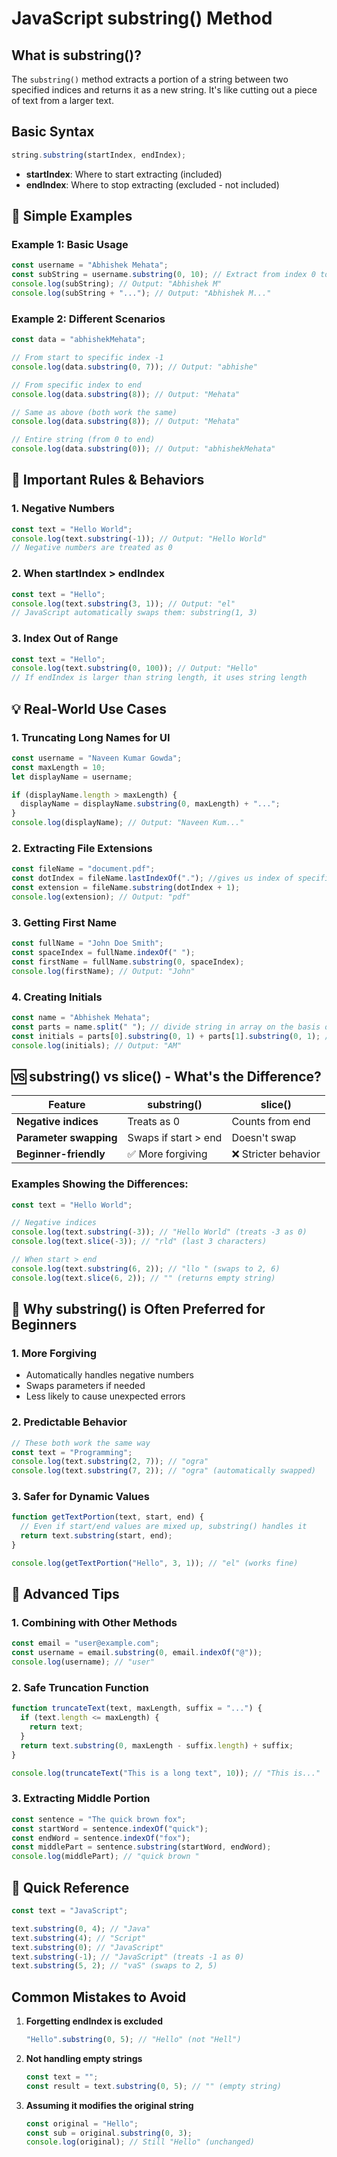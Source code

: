 # JavaScript substring() Method

## What is substring()?

The `substring()` method extracts a portion of a string between two specified indices and returns it as a new string. It's like cutting out a piece of text from a larger text.

## Basic Syntax

```javascript
string.substring(startIndex, endIndex);
```

- **startIndex**: Where to start extracting (included)
- **endIndex**: Where to stop extracting (excluded - not included)

## 🎯 Simple Examples

### Example 1: Basic Usage

```javascript
const username = "Abhishek Mehata";
const subString = username.substring(0, 10); // Extract from index 0 to 9
console.log(subString); // Output: "Abhishek M"
console.log(subString + "..."); // Output: "Abhishek M..."
```

### Example 2: Different Scenarios

```javascript
const data = "abhishekMehata";

// From start to specific index -1
console.log(data.substring(0, 7)); // Output: "abhishe"

// From specific index to end
console.log(data.substring(8)); // Output: "Mehata"

// Same as above (both work the same)
console.log(data.substring(8)); // Output: "Mehata"

// Entire string (from 0 to end)
console.log(data.substring(0)); // Output: "abhishekMehata"
```

## 🚨 Important Rules & Behaviors

### 1. Negative Numbers

```javascript
const text = "Hello World";
console.log(text.substring(-1)); // Output: "Hello World"
// Negative numbers are treated as 0
```

### 2. When startIndex > endIndex

```javascript
const text = "Hello";
console.log(text.substring(3, 1)); // Output: "el"
// JavaScript automatically swaps them: substring(1, 3)
```

### 3. Index Out of Range

```javascript
const text = "Hello";
console.log(text.substring(0, 100)); // Output: "Hello"
// If endIndex is larger than string length, it uses string length
```

## 💡 Real-World Use Cases

### 1. Truncating Long Names for UI

```javascript
const username = "Naveen Kumar Gowda";
const maxLength = 10;
let displayName = username;

if (displayName.length > maxLength) {
  displayName = displayName.substring(0, maxLength) + "...";
}
console.log(displayName); // Output: "Naveen Kum..."
```

### 2. Extracting File Extensions

```javascript
const fileName = "document.pdf";
const dotIndex = fileName.lastIndexOf("."); //gives us index of specific character in string
const extension = fileName.substring(dotIndex + 1);
console.log(extension); // Output: "pdf"
```

### 3. Getting First Name

```javascript
const fullName = "John Doe Smith";
const spaceIndex = fullName.indexOf(" ");
const firstName = fullName.substring(0, spaceIndex);
console.log(firstName); // Output: "John"
```

### 4. Creating Initials

```javascript
const name = "Abhishek Mehata";
const parts = name.split(" "); // divide string in array on the basis of given symbol/chatacter that is present in string i.e "
const initials = parts[0].substring(0, 1) + parts[1].substring(0, 1); //working with each item of the splitted array
console.log(initials); // Output: "AM"
```

## 🆚 substring() vs slice() - What's the Difference?

| Feature                | substring()          | slice()              |
| ---------------------- | -------------------- | -------------------- |
| **Negative indices**   | Treats as 0          | Counts from end      |
| **Parameter swapping** | Swaps if start > end | Doesn't swap         |
| **Beginner-friendly**  | ✅ More forgiving    | ❌ Stricter behavior |

### Examples Showing the Differences:

```javascript
const text = "Hello World";

// Negative indices
console.log(text.substring(-3)); // "Hello World" (treats -3 as 0)
console.log(text.slice(-3)); // "rld" (last 3 characters)

// When start > end
console.log(text.substring(6, 2)); // "llo " (swaps to 2, 6)
console.log(text.slice(6, 2)); // "" (returns empty string)
```

## 🎯 Why substring() is Often Preferred for Beginners

### 1. **More Forgiving**

- Automatically handles negative numbers
- Swaps parameters if needed
- Less likely to cause unexpected errors

### 2. **Predictable Behavior**

```javascript
// These both work the same way
const text = "Programming";
console.log(text.substring(2, 7)); // "ogra"
console.log(text.substring(7, 2)); // "ogra" (automatically swapped)
```

### 3. **Safer for Dynamic Values**

```javascript
function getTextPortion(text, start, end) {
  // Even if start/end values are mixed up, substring() handles it
  return text.substring(start, end);
}

console.log(getTextPortion("Hello", 3, 1)); // "el" (works fine)
```

## 🔧 Advanced Tips

### 1. Combining with Other Methods

```javascript
const email = "user@example.com";
const username = email.substring(0, email.indexOf("@"));
console.log(username); // "user"
```

### 2. Safe Truncation Function

```javascript
function truncateText(text, maxLength, suffix = "...") {
  if (text.length <= maxLength) {
    return text;
  }
  return text.substring(0, maxLength - suffix.length) + suffix;
}

console.log(truncateText("This is a long text", 10)); // "This is..."
```

### 3. Extracting Middle Portion

```javascript
const sentence = "The quick brown fox";
const startWord = sentence.indexOf("quick");
const endWord = sentence.indexOf("fox");
const middlePart = sentence.substring(startWord, endWord);
console.log(middlePart); // "quick brown "
```

## 📝 Quick Reference

```javascript
const text = "JavaScript";

text.substring(0, 4); // "Java"
text.substring(4); // "Script"
text.substring(0); // "JavaScript"
text.substring(-1); // "JavaScript" (treats -1 as 0)
text.substring(5, 2); // "vaS" (swaps to 2, 5)
```

## Common Mistakes to Avoid

1. **Forgetting endIndex is excluded**

   ```javascript
   "Hello".substring(0, 5); // "Hello" (not "Hell")
   ```

2. **Not handling empty strings**

   ```javascript
   const text = "";
   const result = text.substring(0, 5); // "" (empty string)
   ```

3. **Assuming it modifies the original string**
   ```javascript
   const original = "Hello";
   const sub = original.substring(0, 3);
   console.log(original); // Still "Hello" (unchanged)
   ```
